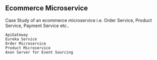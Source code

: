 ## Ecommerce Microservice

Case Study of an ecommerce microservice i.e. Order Service, Product Service, Payment Service etc..

```declarative
ApiGateway
Eureka Service
Order Microservice
Product Microservice
Axon Server for Event Sourcing
```
